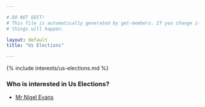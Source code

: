 ```yaml
---

# DO NOT EDIT!
# This file is automatically generated by get-members. If you change it, bad
# things will happen.

layout: default
title: "Us Elections"

---
```


{% include interests/us-elections.md %}

### Who is interested in Us Elections?


* [Mr Nigel Evans](../members/mr-nigel-evans.html)
